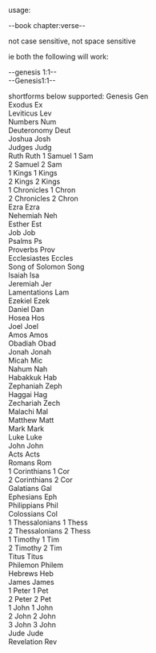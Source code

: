 usage:  

--book chapter:verse--  

not case sensitive, not space sensitive  

ie both the following will work:  

--genesis 1:1--  
--Genesis1:1--  


shortforms below supported:
Genesis	Gen  
Exodus	Ex  
Leviticus	Lev  
Numbers	Num  
Deuteronomy	Deut  
Joshua	Josh  
Judges	Judg  
Ruth	Ruth 
1 Samuel	1 Sam  
2 Samuel	2 Sam  
1 Kings	1 Kings  
2 Kings	2 Kings  
1 Chronicles	1 Chron  
2 Chronicles	2 Chron  
Ezra	Ezra  
Nehemiah	Neh  
Esther	Est  
Job	Job  
Psalms	Ps  
Proverbs	Prov  
Ecclesiastes	Eccles  
Song of Solomon	Song  
Isaiah	Isa  
Jeremiah	Jer  
Lamentations	Lam  
Ezekiel	Ezek  
Daniel	Dan  
Hosea	Hos  
Joel	Joel  
Amos	Amos  
Obadiah	Obad  
Jonah	Jonah  
Micah	Mic  
Nahum	Nah  
Habakkuk	Hab  
Zephaniah	Zeph  
Haggai	Hag  
Zechariah	Zech  
Malachi	Mal  
Matthew	Matt  
Mark	Mark  
Luke	Luke  
John	John  
Acts	Acts  
Romans	Rom  
1 Corinthians	1 Cor  
2 Corinthians	2 Cor  
Galatians	Gal  
Ephesians	Eph  
Philippians	Phil  
Colossians	Col  
1 Thessalonians	1 Thess  
2 Thessalonians	2 Thess  
1 Timothy	1 Tim  
2 Timothy	2 Tim  
Titus	Titus  
Philemon	Philem  
Hebrews	Heb  
James	James  
1 Peter	1 Pet  
2 Peter	2 Pet  
1 John	1 John  
2 John	2 John  
3 John	3 John  
Jude	Jude  
Revelation	Rev  
